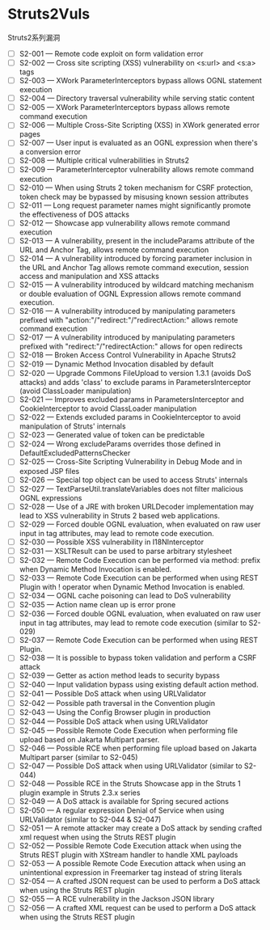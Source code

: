 # Struts2Vuls
Struts2系列漏洞
- [ ] S2-001 — Remote code exploit on form validation error
- [ ] S2-002 — Cross site scripting (XSS) vulnerability on <s:url> and <s:a> tags
- [ ] S2-003 — XWork ParameterInterceptors bypass allows OGNL statement execution
- [ ] S2-004 — Directory traversal vulnerability while serving static content
- [ ] S2-005 — XWork ParameterInterceptors bypass allows remote command execution
- [ ] S2-006 — Multiple Cross-Site Scripting (XSS) in XWork generated error pages
- [ ] S2-007 — User input is evaluated as an OGNL expression when there's a conversion error
- [ ] S2-008 — Multiple critical vulnerabilities in Struts2
- [ ] S2-009 — ParameterInterceptor vulnerability allows remote command execution
- [ ] S2-010 — When using Struts 2 token mechanism for CSRF protection, token check may be bypassed by misusing known session attributes
- [ ] S2-011 — Long request parameter names might significantly promote the effectiveness of DOS attacks
- [ ] S2-012 — Showcase app vulnerability allows remote command execution
- [ ] S2-013 — A vulnerability, present in the includeParams attribute of the URL and Anchor Tag, allows remote command execution
- [ ] S2-014 — A vulnerability introduced by forcing parameter inclusion in the URL and Anchor Tag allows remote command execution, session access and manipulation and XSS attacks
- [ ] S2-015 — A vulnerability introduced by wildcard matching mechanism or double evaluation of OGNL Expression allows remote command execution.
- [ ] S2-016 — A vulnerability introduced by manipulating parameters prefixed with "action:"/"redirect:"/"redirectAction:" allows remote command execution
- [ ] S2-017 — A vulnerability introduced by manipulating parameters prefixed with "redirect:"/"redirectAction:" allows for open redirects
- [ ] S2-018 — Broken Access Control Vulnerability in Apache Struts2
- [ ] S2-019 — Dynamic Method Invocation disabled by default
- [ ] S2-020 — Upgrade Commons FileUpload to version 1.3.1 (avoids DoS attacks) and adds 'class' to exclude params in ParametersInterceptor (avoid ClassLoader manipulation)
- [ ] S2-021 — Improves excluded params in ParametersInterceptor and CookieInterceptor to avoid ClassLoader manipulation
- [ ] S2-022 — Extends excluded params in CookieInterceptor to avoid manipulation of Struts' internals
- [ ] S2-023 — Generated value of token can be predictable
- [ ] S2-024 — Wrong excludeParams overrides those defined in DefaultExcludedPatternsChecker
- [ ] S2-025 — Cross-Site Scripting Vulnerability in Debug Mode and in exposed JSP files
- [ ] S2-026 — Special top object can be used to access Struts' internals
- [ ] S2-027 — TextParseUtil.translateVariables does not filter malicious OGNL expressions
- [ ] S2-028 — Use of a JRE with broken URLDecoder implementation may lead to XSS vulnerability in Struts 2 based web applications.
- [ ] S2-029 — Forced double OGNL evaluation, when evaluated on raw user input in tag attributes, may lead to remote code execution.
- [ ] S2-030 — Possible XSS vulnerability in I18NInterceptor
- [ ] S2-031 — XSLTResult can be used to parse arbitrary stylesheet
- [ ] S2-032 — Remote Code Execution can be performed via method: prefix when Dynamic Method Invocation is enabled.
- [ ] S2-033 — Remote Code Execution can be performed when using REST Plugin with ! operator when Dynamic Method Invocation is enabled.
- [ ] S2-034 — OGNL cache poisoning can lead to DoS vulnerability
- [ ] S2-035 — Action name clean up is error prone
- [ ] S2-036 — Forced double OGNL evaluation, when evaluated on raw user input in tag attributes, may lead to remote code execution (similar to S2-029)
- [ ] S2-037 — Remote Code Execution can be performed when using REST Plugin.
- [ ] S2-038 — It is possible to bypass token validation and perform a CSRF attack
- [ ] S2-039 — Getter as action method leads to security bypass
- [ ] S2-040 — Input validation bypass using existing default action method.
- [ ] S2-041 — Possible DoS attack when using URLValidator
- [ ] S2-042 — Possible path traversal in the Convention plugin
- [ ] S2-043 — Using the Config Browser plugin in production
- [ ] S2-044 — Possible DoS attack when using URLValidator
- [ ] S2-045 — Possible Remote Code Execution when performing file upload based on Jakarta Multipart parser.
- [ ] S2-046 — Possible RCE when performing file upload based on Jakarta Multipart parser (similar to S2-045)
- [ ] S2-047 — Possible DoS attack when using URLValidator (similar to S2-044)
- [ ] S2-048 — Possible RCE in the Struts Showcase app in the Struts 1 plugin example in Struts 2.3.x series
- [ ] S2-049 — A DoS attack is available for Spring secured actions
- [ ] S2-050 — A regular expression Denial of Service when using URLValidator (similar to S2-044 & S2-047)
- [ ] S2-051 — A remote attacker may create a DoS attack by sending crafted xml request when using the Struts REST plugin
- [ ] S2-052 — Possible Remote Code Execution attack when using the Struts REST plugin with XStream handler to handle XML payloads
- [ ] S2-053 — A possible Remote Code Execution attack when using an unintentional expression in Freemarker tag instead of string literals
- [ ] S2-054 — A crafted JSON request can be used to perform a DoS attack when using the Struts REST plugin
- [ ] S2-055 — A RCE vulnerability in the Jackson JSON library
- [ ] S2-056 — A crafted XML request can be used to perform a DoS attack when using the Struts REST plugin
